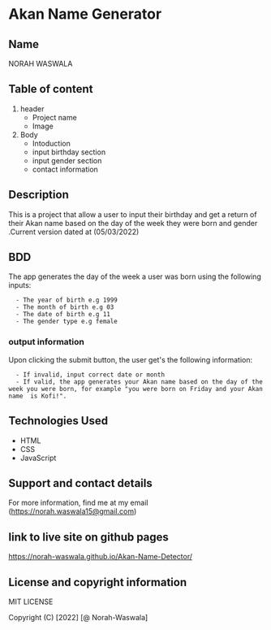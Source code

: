 # Akan Name Generator

## Name
NORAH WASWALA

## Table of content
  1. header 
      * Project name
      * Image
  2. Body
      * Intoduction
      * input birthday section
      * input gender section
      * contact information
## Description
This is a project that allow a user to input their birthday and get a return of their Akan name based on the day of the week they were born and gender .Current version dated at (05/03/2022)

## BDD
The app generates the day of the week a user was born using the following inputs:

      - The year of birth e.g 1999
      - The month of birth e.g 03
      - The date of birth e.g 11
      - The gender type e.g female
### output information
Upon clicking the submit button, the user get's the following information:

      - If invalid, input correct date or month
      - If valid, the app generates your Akan name based on the day of the week you were born, for example "you were born on Friday and your Akan name  is Kofi!".
## Technologies Used
  * HTML
  * CSS
  * JavaScript
## Support and contact details
For more information, find me at my email (https://norah.waswala15@gmail.com)

## link to live site on github pages
https://norah-waswala.github.io/Akan-Name-Detector/

## License and copyright information
MIT LICENSE

Copyright (C) [2022] [@ Norah-Waswala]
